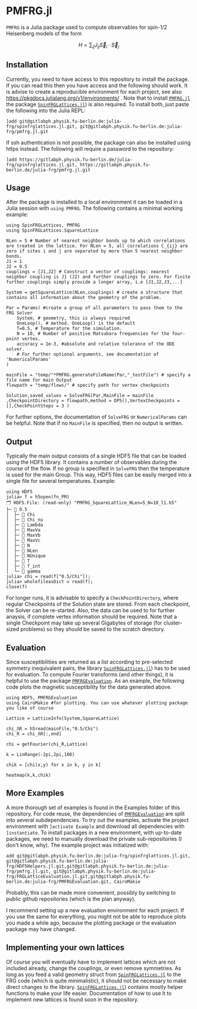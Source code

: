 # PMFRG.jl
`PMFRG` is a Julia package used to compute observables for spin-$`1/2`$ Heisenberg models of the form
```math
H = \sum_{ij} J_{ij} \vec{S}_i \cdot \vec{S}_j
```
## Installation
 Currently, you need to have access to this repository to install the package. If you can read this then you have access and the following should work. It is advise to create a reproducible environment for each project, see also https://pkgdocs.julialang.org/v1/environments/ . Note that to install [`PMFRG.jl`](https://gitlabph.physik.fu-berlin.de/julia-frg/pmfrg.jl) the package [`SpinFRGLattices.jl`](https://gitlabph.physik.fu-berlin.de/julia-frg/spinfrglattices.jl)) is also required. To install both, just paste the following into the Julia REPL:
```
]add git@gitlabph.physik.fu-berlin.de:julia-frg/spinfrglattices.jl.git, git@gitlabph.physik.fu-berlin.de:julia-frg/pmfrg.jl.git
```
If ssh authentication is not possible, the package can also be installed using https instead. The following will require a password to the repository:
```
]add https://gitlabph.physik.fu-berlin.de/julia-frg/spinfrglattices.jl.git, https://gitlabph.physik.fu-berlin.de/julia-frg/pmfrg.jl.git
```

## Usage
After the package is installed to a local environment it can be loaded in a Julia session with  `using PMFRG`. The following contains a minimal working example:
```
using SpinFRGLattices, PMFRG
using SpinFRGLattices.SquareLattice

NLen = 5 # Number of nearest neighbor bonds up to which correlations are treated in the lattice. For NLen = 5, all correlations C_{ij} are zero if sites i and j are separated by more than 5 nearest neighbor bonds.
J1 = 1
J2 = 0.5
couplings = [J1,J2] # Construct a vector of couplings: nearest neighbor coupling is J1 (J2) and further couplings to zero. For finite further couplings simply provide a longer array, i.e [J1,J2,J3,...]

System = getSquareLattice(NLen,couplings) # create a structure that contains all information about the geometry of the problem. 

Par = Params( #create a group of all parameters to pass them to the FRG Solver
    System, # geometry, this is always required
    OneLoop(), # method. OneLoop() is the default
    T=0.5, # Temperature for the simulation.
    N = 10, # Number of positive Matsubara frequencies for the four-point vertex.
    accuracy = 1e-3, #absolute and relative tolerance of the ODE solver.
    # For further optional arguments, see documentation of 'NumericalParams'
)

mainFile = "temp/"*PMFRG.generateFileName(Par,"_testFile") # specify a file name for main Output
flowpath = "temp/flows/" # specify path for vertex checkpoints

Solution,saved_values = SolveFRG(Par,MainFile = mainFile ,CheckpointDirectory = flowpath,method = DP5(),VertexCheckpoints = [],CheckPointSteps = 3 )
```
For further options, the documentation of `SolveFRG` or `NumericalParams` can be helpful. Note that if no `MainFile` is specified, then no output is written.

## Output
Typically the main output consists of a single HDF5 file that can be loaded using the HDF5 library.
It contains a number of observables during the course of the flow. If no group is specified in `SolveFRG` then the temperature is used for the main Group. This way, HDF5 files can be easily merged into a single file for several temperatures. Example:
```
using HDF5
julia> f = h5open(fn_PM)
🗂️ HDF5.File: (read-only) "PMFRG_SquareLattice_NLen=5_N=10_l1.h5"
├─ 📂 0.5
│  ├─ 🔢 Chi
│  ├─ 🔢 Chi_nu
│  ├─ 🔢 Lambda
│  ├─ 🔢 MaxVa
│  ├─ 🔢 MaxVb
│  ├─ 🔢 MaxVc
│  ├─ 🔢 N
│  ├─ 🔢 NLen
│  ├─ 🔢 NUnique
│  ├─ 🔢 T
│  ├─ 🔢 f_int
│  └─ 🔢 gamma
julia> chi = read(f["0.5/Chi"]);
julia> wholefileasDict = read(f);
close(f)
```
For longer runs, it is advisable to specify a `CheckPointDirectory`, where regular Checkpoints of the Solution state are stored. From each checkpoint, the Solver can be re-started. Also, the data can be used to for further anaysis, if complete vertex information should be required.
Note that a single Checkpoint may take up several Gigabytes of storage (for cluster-sized problems) so they should be saved to the scratch directory.
## Evaluation
Since susceptibilities are returned as a list according to pre-selected symmetry inequivalent pairs, the library [`SpinFRGLattices.jl`](https://gitlabph.physik.fu-berlin.de/julia-frg/spinfrglattices.jl)) has to be used for evaluation. To compute Fourier transforms (and other things), it is helpful to use the package [`PMFRGEvaluation`](`git@gitlabph.physik.fu-berlin.de:julia-frg/(https://gitlabph.physik.fu-berlin.de/julia-frg/)PMFRGEvaluation.git`). As an example, the following code plots the magnetic susceptibility for the data generated above.
```
using HDF5, PMFRGEvaluation
using CairoMakie #for plotting. You can use whatever plotting package you like of course

Lattice = LatticeInfo(System,SquareLattice)

chi_ΛR = h5read(mainFile,"0.5/Chi")
chi_R = chi_ΛR[:,end]

chi = getFourier(chi_R,Lattice)

k = LinRange(-2pi,2pi,100)

chik = [chi(x,y) for x in k, y in k]

heatmap(k,k,chik)

```
## More Examples
A more thorough set of examples is found in the Examples folder of this repository. For code reuse, the dependencies of [`PMFRGEvaluation`](`git@gitlabph.physik.fu-berlin.de:julia-frg/(https://gitlabph.physik.fu-berlin.de/julia-frg/)PMFRGEvaluation.git`) are split into several subdependencies. To try out the examples, activate the project environment with `]activate Example` and download all dependencies with `]instantiate`.
To install packages in a new environment, with up-to-date packages, we need to manually download the private sub-repositories (I don't know, why). The example project was initialized with:

```
add git@gitlabph.physik.fu-berlin.de:julia-frg/spinfrglattices.jl.git, git@gitlabph.physik.fu-berlin.de:julia-frg/HDF5Helpers.jl.git,git@gitlabph.physik.fu-berlin.de:julia-frg/pmfrg.jl.git, git@gitlabph.physik.fu-berlin.de:julia-frg/FRGLatticeEvaluation.jl.git,git@gitlabph.physik.fu-berlin.de:julia-frg/PMFRGEvaluation.git, CairoMakie
```
Probably, this can be made more convenient, possibly by switching to public github repositories (which is the plan anyway).

I recommend setting up a new evaluation environment for each project. If you use the same for everything, you might not be able to reproduce plots you made a while ago, because the plotting package or the evaluation package may have changed.

## Implementing your own lattices
Of course you will eventually have to implement lattices which are not included already, change the couplings, or even remove symmetries. As long as you feed a valid geometry struct from [`SpinFRGLattices.jl`](https://gitlabph.physik.fu-berlin.de/julia-frg/spinfrglattices.jl) to the FRG code (which is quite minimalistic), it should not be necessary to make direct changes to the library. [`SpinFRGLattices.jl`](https://gitlabph.physik.fu-berlin.de/julia-frg/spinfrglattices.jl)) contains mostly helper functions to make your life easier. Documentation of how to use it to implement new lattices is found soon in the repository.
